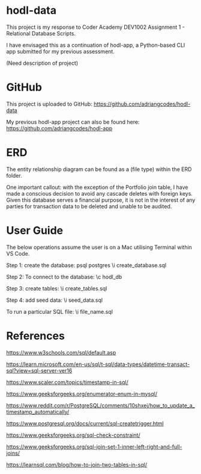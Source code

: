 # hodl-data

This project is my response to Coder Academy DEV1002 Assignment 1 - Relational Database Scripts.

I have envisaged this as a continuation of hodl-app, a Python-based CLI app submitted for my previous assessment.

(Need description of project)

# GitHub

This project is uploaded to GitHub: https://github.com/adriangcodes/hodl-data

My previous hodl-app project can also be found here: https://github.com/adriangcodes/hodl-app 

# ERD

The entity relationship diagram can be found as a (file type) within the ERD folder.

One important callout: with the exception of the Portfolio join table, I have made a conscious decision to avoid any cascade deletes with foreign keys. Given this database serves a financial purpose, it is not in the interest of any parties for transaction data to be deleted and unable to be audited.

# User Guide

The below operations assume the user is on a Mac utilising Terminal within VS Code.

Step 1: create the database:
    psql postgres \i create_database.sql

Step 2: To connect to the database:
    \c hodl_db

Step 3: create tables:
    \i create_tables.sql

Step 4: add seed data:
    \i seed_data.sql

To run a particular SQL file:
    \i file_name.sql

# References

https://www.w3schools.com/sql/default.asp

https://learn.microsoft.com/en-us/sql/t-sql/data-types/datetime-transact-sql?view=sql-server-ver16 

https://www.scaler.com/topics/timestamp-in-sql/ 

https://www.geeksforgeeks.org/enumerator-enum-in-mysql/ 

https://www.reddit.com/r/PostgreSQL/comments/10shxej/how_to_update_a_timestamp_automatically/

https://www.postgresql.org/docs/current/sql-createtrigger.html 

https://www.geeksforgeeks.org/sql-check-constraint/

https://www.geeksforgeeks.org/sql-join-set-1-inner-left-right-and-full-joins/

https://learnsql.com/blog/how-to-join-two-tables-in-sql/ 